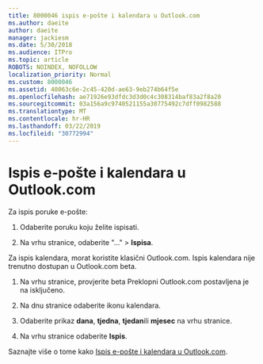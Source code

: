 ```yaml
---
title: 8000046 ispis e-pošte i kalendara u Outlook.com
ms.author: daeite
author: daeite
manager: jackiesm
ms.date: 5/30/2018
ms.audience: ITPro
ms.topic: article
ROBOTS: NOINDEX, NOFOLLOW
localization_priority: Normal
ms.custom: 8000046
ms.assetid: 40063c6e-2c45-420d-ae63-9eb274b64f5e
ms.openlocfilehash: ae71926e93dfdc3d3d0c4c308314baf83a2f8a20
ms.sourcegitcommit: 03a156a9c9740521155a30775492c7dff0982588
ms.translationtype: MT
ms.contentlocale: hr-HR
ms.lasthandoff: 03/22/2019
ms.locfileid: "30772994"
---
```

# <a name="print-email-and-calendars-in-outlookcom"></a>Ispis e-pošte i kalendara u Outlook.com

Za ispis poruke e-pošte:
  
1. Odaberite poruku koju želite ispisati.
    
2. Na vrhu stranice, odaberite "..." \> **Ispisa**. 
    
Za ispis kalendara, morat koristite klasični Outlook.com. Ispis kalendara nije trenutno dostupan u Outlook.com beta.
  
1. Na vrhu stranice, provjerite beta Preklopni Outlook.com postavljena je na isključeno.
    
2. Na dnu stranice odaberite ikonu kalendara.
    
3. Odaberite prikaz **dana**, **tjedna**, **tjedan**ili **mjesec** na vrhu stranice. 
    
4. Na vrhu stranice odaberite **Ispis**. 
    
Saznajte više o tome kako [Ispis e-pošte i kalendara u Outlook.com](https://go.microsoft.com/fwlink/p/?linkid=2001208&amp;clcid=0x409).
  

